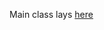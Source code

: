Main class lays [here](https://github.com/ffbit/akka-actors-poc/blob/master/src/main/java/akka/lp/Main.java)
